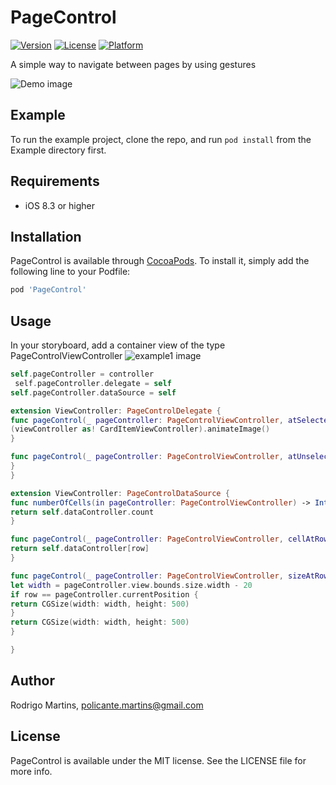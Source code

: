 # PageControl

[![Version](https://img.shields.io/cocoapods/v/PageControl.svg?style=flat)](http://cocoapods.org/pods/PageControl)
[![License](https://img.shields.io/cocoapods/l/PageControl.svg?style=flat)](http://cocoapods.org/pods/PageControl)
[![Platform](https://img.shields.io/cocoapods/p/PageControl.svg?style=flat)](http://cocoapods.org/pods/PageControl)

A simple way to navigate between pages by using gestures

![Demo image](/images/demo.gif)

## Example

To run the example project, clone the repo, and run `pod install` from the Example directory first.

## Requirements

* iOS 8.3 or higher

## Installation

PageControl is available through [CocoaPods](http://cocoapods.org). To install
it, simply add the following line to your Podfile:

```ruby
pod 'PageControl'
```

## Usage

In your storyboard, add a container view of the type PageControlViewController
![example1 image](/images/example1.png)


```swift
self.pageController = controller
 self.pageController.delegate = self
self.pageController.dataSource = self

extension ViewController: PageControlDelegate {
func pageControl(_ pageController: PageControlViewController, atSelected viewController: UIViewController) {
(viewController as! CardItemViewController).animateImage()
}

func pageControl(_ pageController: PageControlViewController, atUnselected viewController: UIViewController) {
}   
}

extension ViewController: PageControlDataSource {
func numberOfCells(in pageController: PageControlViewController) -> Int {
return self.dataController.count
}

func pageControl(_ pageController: PageControlViewController, cellAtRow row: Int) -> UIViewController! {
return self.dataController[row]
}

func pageControl(_ pageController: PageControlViewController, sizeAtRow row: Int) -> CGSize {
let width = pageController.view.bounds.size.width - 20
if row == pageController.currentPosition {
return CGSize(width: width, height: 500)
}
return CGSize(width: width, height: 500)
}

}
```

## Author

Rodrigo Martins, policante.martins@gmail.com

## License

PageControl is available under the MIT license. See the LICENSE file for more info.
